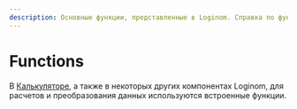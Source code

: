 ```yaml
---
description: Основные функции, представленные в Loginom. Справка по функциям калькулятора и функциям агрегации данных.
---
```

# Functions

В [Калькуляторе](../transformation/calc/README.md), а также в некоторых других компонентах Loginom, для расчетов и преобразования данных используются встроенные функции.
